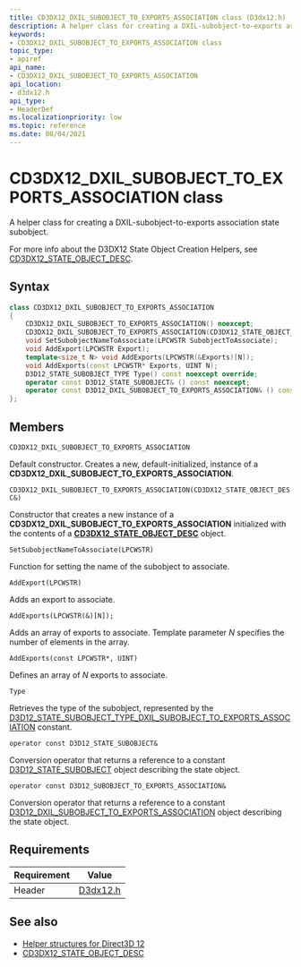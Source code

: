 ```yaml
---
title: CD3DX12_DXIL_SUBOBJECT_TO_EXPORTS_ASSOCIATION class (D3dx12.h)
description: A helper class for creating a DXIL-subobject-to-exports association state subobject.
keywords:
- CD3DX12_DXIL_SUBOBJECT_TO_EXPORTS_ASSOCIATION class
topic_type:
- apiref
api_name:
- CD3DX12_DXIL_SUBOBJECT_TO_EXPORTS_ASSOCIATION
api_location:
- d3dx12.h
api_type:
- HeaderDef
ms.localizationpriority: low
ms.topic: reference
ms.date: 08/04/2021
---
```


# CD3DX12_DXIL_SUBOBJECT_TO_EXPORTS_ASSOCIATION class

A helper class for creating a DXIL-subobject-to-exports association state subobject.

For more info about the D3DX12 State Object Creation Helpers, see [CD3DX12_STATE_OBJECT_DESC](cd3dx12-state-object-desc.md).

## Syntax

```cpp
class CD3DX12_DXIL_SUBOBJECT_TO_EXPORTS_ASSOCIATION
{
    CD3DX12_DXIL_SUBOBJECT_TO_EXPORTS_ASSOCIATION() noexcept;
    CD3DX12_DXIL_SUBOBJECT_TO_EXPORTS_ASSOCIATION(CD3DX12_STATE_OBJECT_DESC& ContainingStateObject);
    void SetSubobjectNameToAssociate(LPCWSTR SubobjectToAssociate);
    void AddExport(LPCWSTR Export);
    template<size_t N> void AddExports(LPCWSTR(&Exports)[N]);
    void AddExports(const LPCWSTR* Exports, UINT N);
    D3D12_STATE_SUBOBJECT_TYPE Type() const noexcept override;
    operator const D3D12_STATE_SUBOBJECT& () const noexcept;
    operator const D3D12_DXIL_SUBOBJECT_TO_EXPORTS_ASSOCIATION& () const noexcept;
};
```

## Members

`CD3DX12_DXIL_SUBOBJECT_TO_EXPORTS_ASSOCIATION`

Default constructor. Creates a new, default-initialized, instance of a **CD3DX12_DXIL_SUBOBJECT_TO_EXPORTS_ASSOCIATION**.

`CD3DX12_DXIL_SUBOBJECT_TO_EXPORTS_ASSOCIATION(CD3DX12_STATE_OBJECT_DESC&)`

Constructor that creates a new instance of a **CD3DX12_DXIL_SUBOBJECT_TO_EXPORTS_ASSOCIATION** initialized with the contents of a [**CD3DX12_STATE_OBJECT_DESC**](cd3dx12-state-object-desc.md) object.

`SetSubobjectNameToAssociate(LPCWSTR)`

Function for setting the name of the subobject to associate.

`AddExport(LPCWSTR)`

Adds an export to associate.

`AddExports(LPCWSTR(&)[N]);`

Adds an array of exports to associate. Template parameter *N* specifies the number of elements in the array.

`AddExports(const LPCWSTR*, UINT)`

Defines an array of *N* exports to associate.

`Type`

Retrieves the type of the subobject, represented by the [D3D12_STATE_SUBOBJECT_TYPE_DXIL_SUBOBJECT_TO_EXPORTS_ASSOCIATION](/windows/win32/api/d3d12/ne-d3d12-d3d12_state_subobject_type) constant.

`operator const D3D12_STATE_SUBOBJECT&`

Conversion operator that returns a reference to a constant [D3D12_STATE_SUBOBJECT](/windows/win32/api/d3d12/ns-d3d12-d3d12_state_subobject) object describing the state object.

`operator const D3D12_SUBOBJECT_TO_EXPORTS_ASSOCIATION&`

Conversion operator that returns a reference to a constant [D3D12_DXIL_SUBOBJECT_TO_EXPORTS_ASSOCIATION](/windows/win32/api/d3d12/ns-d3d12-d3d12_dxil_subobject_to_exports_association) object describing the state object.

## Requirements

| Requirement | Value |
|-------------------|-------------------------------------------------------------------------------------|
| Header | [D3dx12.h](https://github.com/microsoft/DirectX-Headers/blob/main/include/directx/d3dx12.h) |

## See also

* [Helper structures for Direct3D 12](helper-structures-for-d3d12.md)
* [CD3DX12_STATE_OBJECT_DESC](cd3dx12-state-object-desc.md)
